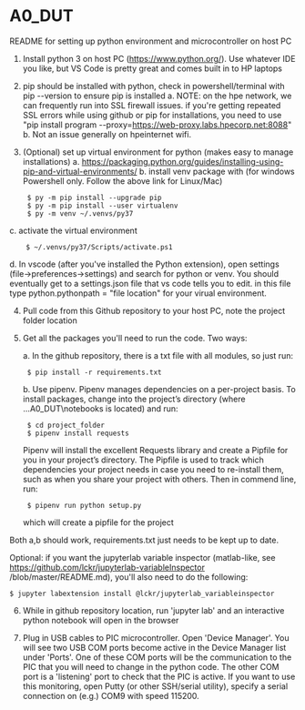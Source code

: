 # A0_DUT

README for setting up python environment and microcontroller on host PC

1) Install python 3 on host PC (https://www.python.org/). Use whatever IDE you like, but VS Code is pretty great and comes built in to HP laptops

2) pip should be installed with python, check in powershell/terminal with pip --version to ensure pip is installed
  a. NOTE: on the hpe network, we can frequently run into SSL firewall issues. if you're getting repeated SSL errors while using github or pip for installations, you need to use "pip install program --proxy=https://web-proxy.labs.hpecorp.net:8088"
  b. Not an issue generally on hpeinternet wifi.

3) (Optional) set up virtual environment for python (makes easy to manage installations)
  a. https://packaging.python.org/guides/installing-using-pip-and-virtual-environments/
  b. install venv package with (for windows Powershell only. Follow the above link for Linux/Mac)
  
        $ py -m pip install --upgrade pip
        $ py -m pip install --user virtualenv
        $ py -m venv ~/.venvs/py37 
    
  c. activate the virtual environment
  
        $ ~/.venvs/py37/Scripts/activate.ps1
  d. In vscode (after you've installed the Python extension), open settings (file->preferences->settings) and search for python or venv. You should eventually get to a settings.json file that vs code tells you to edit. in this file type python.pythonpath = "file location" for your virual environment.
    

4) Pull code from this Github repository to your host PC, note the project folder location

5) Get all the packages you'll need to run the code. Two ways:

      a. In the github repository, there is a txt file with all modules, so just run:
    
        $ pip install -r requirements.txt
  
      b. Use pipenv. Pipenv manages dependencies on a per-project basis. To install packages, change into the project’s directory (where ...A0_DUT\notebooks is located) and run:

        $ cd project_folder
        $ pipenv install requests

      Pipenv will install the excellent Requests library and create a Pipfile for you in your project’s directory. The Pipfile is used to track which dependencies your project needs in case you need to re-install them, such as when you share your project   with others. Then in commend line, run:

        $ pipenv run python setup.py

      which will create a pipfile for the project

  Both a,b should work, requirements.txt just needs to be kept up to date.
  
  Optional: if you want the jupyterlab variable inspector (matlab-like, see https://github.com/lckr/jupyterlab-variableInspector    /blob/master/README.md), you'll also need to do the following:
    
    $ jupyter labextension install @lckr/jupyterlab_variableinspector

6) While in github repository location, run 'jupyter lab' and an interactive python notebook will open in the browser

7) Plug in USB cables to PIC microcontroller. Open 'Device Manager'. You will see two USB COM ports become active in the Device Manager list under 'Ports'. One of these COM ports will be the communication to the PIC that you will need to change in the python code. The other COM port is a 'listening' port to check that the PIC is active. If you want to use this monitoring, open Putty (or other SSH/serial utility), specify a serial connection on (e.g.) COM9 with speed 115200. 
